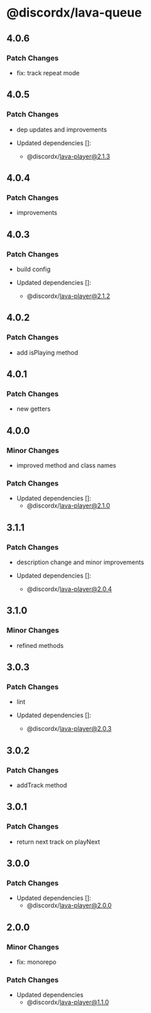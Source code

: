 # @discordx/lava-queue

## 4.0.6

### Patch Changes

- fix: track repeat mode

## 4.0.5

### Patch Changes

- dep updates and improvements

- Updated dependencies []:
  - @discordx/lava-player@2.1.3

## 4.0.4

### Patch Changes

- improvements

## 4.0.3

### Patch Changes

- build config

- Updated dependencies []:
  - @discordx/lava-player@2.1.2

## 4.0.2

### Patch Changes

- add isPlaying method

## 4.0.1

### Patch Changes

- new getters

## 4.0.0

### Minor Changes

- improved method and class names

### Patch Changes

- Updated dependencies []:
  - @discordx/lava-player@2.1.0

## 3.1.1

### Patch Changes

- description change and minor improvements

- Updated dependencies []:
  - @discordx/lava-player@2.0.4

## 3.1.0

### Minor Changes

- refined methods

## 3.0.3

### Patch Changes

- lint

- Updated dependencies []:
  - @discordx/lava-player@2.0.3

## 3.0.2

### Patch Changes

- addTrack method

## 3.0.1

### Patch Changes

- return next track on playNext

## 3.0.0

### Patch Changes

- Updated dependencies []:
  - @discordx/lava-player@2.0.0

## 2.0.0

### Minor Changes

- fix: monorepo

### Patch Changes

- Updated dependencies
  - @discordx/lava-player@1.1.0
